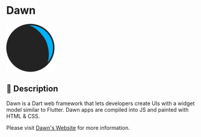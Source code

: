 # Dawn

<img
    src="https://raw.githubusercontent.com/Hawmex/dawn/main/example/web/assets/logo.svg"
    width="128px"
    height="128px"
/>

## 📖 Description

Dawn is a Dart web framework that lets developers create UIs with a widget
model similar to Flutter. Dawn apps are compiled into JS and painted with HTML
& CSS.

Please visit [Dawn's Website](https://dawn-dev.netlify.app) for more
information.
